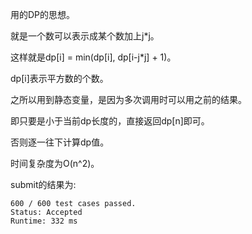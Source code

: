 用的DP的思想。

就是一个数可以表示成某个数加上j*j。

这样就是dp[i] = min(dp[i], dp[i-j*j] + 1)。

dp[i]表示平方数的个数。

之所以用到静态变量，是因为多次调用时可以用之前的结果。

即只要是小于当前dp长度的，直接返回dp[n]即可。

否则逐一往下计算dp值。

时间复杂度为O(n^2)。

submit的结果为:
```
600 / 600 test cases passed.
Status: Accepted
Runtime: 332 ms
```

